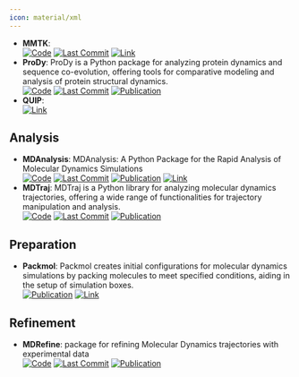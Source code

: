 ```yaml
---
icon: material/xml
---
```


- **MMTK**:   
		[![Code](https://img.shields.io/github/stars/khinsen/mmtk?style=for-the-badge&logo=github)](https://github.com/khinsen/mmtk) [![Last Commit](https://img.shields.io/github/last-commit/khinsen/mmtk?style=for-the-badge&logo=github)](https://github.com/khinsen/mmtk) [![Link](https://img.shields.io/badge/Link-online-brightgreen?style=for-the-badge&logo=cachet&logoColor=65FF8F)](http://dirac.cnrs-orleans.fr/MMTK/) 
- **ProDy**: ProDy is a Python package for analyzing protein dynamics and sequence co-evolution, offering tools for comparative modeling and analysis of protein structural dynamics.  
		[![Code](https://img.shields.io/github/stars/prody/ProDy?style=for-the-badge&logo=github)](https://github.com/prody/ProDy) [![Last Commit](https://img.shields.io/github/last-commit/prody/ProDy?style=for-the-badge&logo=github)](https://github.com/prody/ProDy) [![Publication](https://img.shields.io/badge/Publication-Citations:940-blue?style=for-the-badge&logo=bookstack)](https://doi.org/10.1093/bioinformatics/btr168) 
- **QUIP**:   
	[![Link](https://img.shields.io/badge/Link-online-brightgreen?style=for-the-badge&logo=cachet&logoColor=65FF8F)](http://libatoms.github.io/QUIP/) 

## **Analysis**
- **MDAnalysis**: MDAnalysis: A Python Package for the Rapid Analysis of Molecular Dynamics Simulations  
		[![Code](https://img.shields.io/github/stars/MDAnalysis/mdanalysis?style=for-the-badge&logo=github)](https://github.com/MDAnalysis/mdanalysis) [![Last Commit](https://img.shields.io/github/last-commit/MDAnalysis/mdanalysis?style=for-the-badge&logo=github)](https://github.com/MDAnalysis/mdanalysis) [![Publication](https://img.shields.io/badge/Publication-Citations:1068-blue?style=for-the-badge&logo=bookstack)](https://doi.org/10.25080/majora-629e541a-00e) [![Link](https://img.shields.io/badge/Link-online-brightgreen?style=for-the-badge&logo=cachet&logoColor=65FF8F)](http://www.mdanalysis.org/) 
- **MDTraj**: MDTraj is a Python library for analyzing molecular dynamics trajectories, offering a wide range of functionalities for trajectory manipulation and analysis.  
		[![Code](https://img.shields.io/github/stars/mdtraj/mdtraj?style=for-the-badge&logo=github)](https://github.com/mdtraj/mdtraj) [![Last Commit](https://img.shields.io/github/last-commit/mdtraj/mdtraj?style=for-the-badge&logo=github)](https://github.com/mdtraj/mdtraj) [![Publication](https://img.shields.io/badge/Publication-Citations:1745-blue?style=for-the-badge&logo=bookstack)](https://doi.org/10.1016/j.bpj.2015.08.015) 

## **Preparation**
- **Packmol**: Packmol creates initial configurations for molecular dynamics simulations by packing molecules to meet specified conditions, aiding in the setup of simulation boxes.  
	[![Publication](https://img.shields.io/badge/Publication-Citations:6634-blue?style=for-the-badge&logo=bookstack)](https://doi.org/10.1002/jcc.21224) [![Link](https://img.shields.io/badge/Link-online-brightgreen?style=for-the-badge&logo=cachet&logoColor=65FF8F)](https://m3g.github.io/packmol/) 

## **Refinement**
- **MDRefine**: package for refining Molecular Dynamics trajectories with experimental data  
		[![Code](https://img.shields.io/github/stars/bussilab/MDRefine?style=for-the-badge&logo=github)](https://github.com/bussilab/MDRefine) [![Last Commit](https://img.shields.io/github/last-commit/bussilab/MDRefine?style=for-the-badge&logo=github)](https://github.com/bussilab/MDRefine) [![Publication](https://img.shields.io/badge/Publication-Citations:0-blue?style=for-the-badge&logo=bookstack)](https://doi.org/10.48550/arXiv.2411.07798) 
